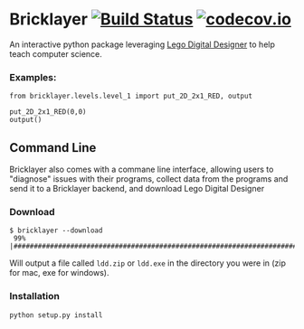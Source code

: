# Bricklayer [![Build Status](https://travis-ci.org/cbrentharris/bricklayer.svg?branch=master)](https://travis-ci.org/cbrentharris/bricklayer) [![codecov.io](https://codecov.io/github/cbrentharris/bricklayer/coverage.svg?branch=master)](https://codecov.io/github/cbrentharris/bricklayer?branch=master)

An interactive python package leveraging [Lego Digital Designer](http://ldd.lego.com/en-us/) to help teach computer science.

### Examples:

```
from bricklayer.levels.level_1 import put_2D_2x1_RED, output

put_2D_2x1_RED(0,0)
output()
```


## Command Line

Bricklayer also comes with a commane line interface, allowing users to "diagnose" issues with their programs, collect data from the programs and send it to a Bricklayer backend, and download Lego Digital Designer

### Download

```
$ bricklayer --download
 99% |########################################################################################
 ```
 Will output a file called `ldd.zip` or `ldd.exe` in the directory you were in (zip for mac, exe for windows).
 
### Installation

```sh
python setup.py install
```
